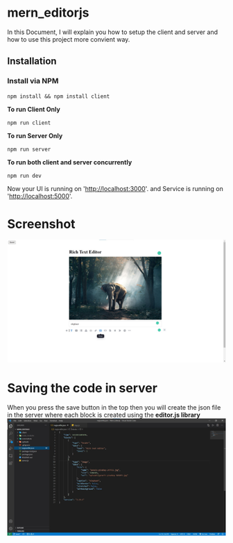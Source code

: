 # mern_editorjs
In this Document, I will explain you how to setup the client and server and how to use this project more convient way.
## [](https://github.com/prateek1998/mern_editorjs#installation)Installation

### [](https://github.com/prateek1998/event-workshop-backend#install-via-npm)Install via NPM
```shell
npm install && npm install client
```

**To run Client Only**
```shell
npm run client
```

**To run Server Only**
```shell
npm run server
```

**To run both client and server concurrently**

```shell
npm run dev
```

Now your UI is running on '[http://localhost:3000](http://localhost:3000/)'.
and Service is running on '[http://localhost:5000](http://localhost:5000/)'.

# Screenshot
![editor.js](https://raw.githubusercontent.com/prateek1998/mern_editorjs/main/screenshots/Screenshot%202021-02-09%20003502.jpg)

# Saving the code in server
When you press the save button in the top then you will create the json file in the server where each block is created using the **editor.js library** 
![editor.js](https://raw.githubusercontent.com/prateek1998/mern_editorjs/main/screenshots/Screenshot%202021-02-09%20004543.jpg)

